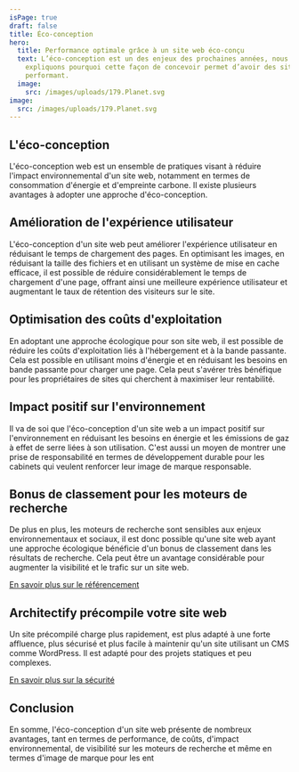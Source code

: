 ```yaml
---
isPage: true
draft: false
title: Éco-conception
hero:
  title: Performance optimale grâce à un site web éco-conçu
  text: L’éco-conception est un des enjeux des prochaines années, nous vous
    expliquons pourquoi cette façon de concevoir permet d’avoir des sites web
    performant.
  image:
    src: /images/uploads/179.Planet.svg
image:
  src: /images/uploads/179.Planet.svg
---
```

## L'éco-conception
L'éco-conception web est un ensemble de pratiques visant à réduire l'impact environnemental d'un site web, notamment en termes de consommation d'énergie et d'empreinte carbone. Il existe plusieurs avantages à adopter une approche d'éco-conception.

## Amélioration de l'expérience utilisateur
L'éco-conception d'un site web peut améliorer l'expérience utilisateur en réduisant le temps de chargement des pages. En optimisant les images, en réduisant la taille des fichiers et en utilisant un système de mise en cache efficace, il est possible de réduire considérablement le temps de chargement d'une page, offrant ainsi une meilleure expérience utilisateur et augmentant le taux de rétention des visiteurs sur le site.

## Optimisation des coûts d'exploitation
En adoptant une approche écologique pour son site web, il est possible de réduire les coûts d'exploitation liés à l'hébergement et à la bande passante. Cela est possible en utilisant moins d'énergie et en réduisant les besoins en bande passante pour charger une page. Cela peut s'avérer très bénéfique pour les propriétaires de sites qui cherchent à maximiser leur rentabilité.

## Impact positif sur l'environnement
Il va de soi que l'éco-conception d'un site web a un impact positif sur l'environnement en réduisant les besoins en énergie et les émissions de gaz à effet de serre liées à son utilisation. C'est aussi un moyen de montrer une prise de responsabilité en termes de développement durable pour les cabinets qui veulent renforcer leur image de marque responsable.

## Bonus de classement pour les moteurs de recherche
De plus en plus, les moteurs de recherche sont sensibles aux enjeux environnementaux et sociaux, il est donc possible qu'une site web ayant une approche écologique bénéficie d'un bonus de classement dans les résultats de recherche. Cela peut être un avantage considérable pour augmenter la visibilité et le trafic sur un site web.

[En savoir plus sur le référencement](../referencement-soigne/)

## Architectify précompile votre site web
Un site précompilé charge plus rapidement, est plus adapté à une forte affluence, plus sécurisé et plus facile à maintenir qu'un site utilisant un CMS comme WordPress. Il est adapté pour des projets statiques et peu complexes.

[En savoir plus sur la sécurité](../securite-maximale/)


## Conclusion
En somme, l'éco-conception d'un site web présente de nombreux avantages, tant en termes de performance, de coûts, d'impact environnemental, de visibilité sur les moteurs de recherche et même en termes d'image de marque pour les ent
